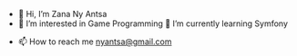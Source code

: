 - 👋 Hi, I’m Zana Ny Antsa
- 👀 I’m interested in Game Programming
 🌱 I’m currently learning Symfony
<!----- 💞️ I’m looking to collaborate on ...--->
- 📫 How to reach me nyantsa@gmail.com
<!---- 😄 Pronouns: ...
- ⚡ Fun fact: ...--->

<!---
nyantsaHarivelo/nyantsaHarivelo is a ✨ special ✨ repository because its `README.md` (this file) appears on your GitHub profile.
You can click the Preview link to take a look at your changes.
--->

